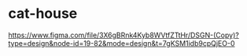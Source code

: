 # cat-house
https://www.figma.com/file/3X6gBRnk4Kyb8WVtfZTtHr/DSGN-(Copy)?type=design&node-id=19-82&mode=design&t=7gKSM1idb9cpQjEO-0
